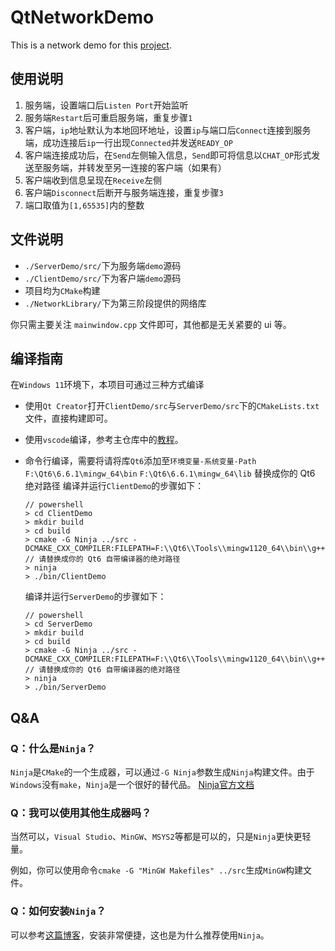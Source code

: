 # QtNetworkDemo
This is a network demo for this [project](https://github.com/panjd123/Surakarta).

## 使用说明

1. 服务端，设置端口后`Listen Port`开始监听
2. 服务端`Restart`后可重启服务端，重复步骤`1`
3. 客户端，`ip`地址默认为本地回环地址，设置`ip`与端口后`Connect`连接到服务端，成功连接后`ip`一行出现`Connected`并发送`READY_OP`
4. 客户端连接成功后，在`Send`左侧输入信息，`Send`即可将信息以`CHAT_OP`形式发送至服务端，并转发至另一连接的客户端（如果有）
5. 客户端收到信息呈现在`Receive`左侧
6. 客户端`Disconnect`后断开与服务端连接，重复步骤`3`
7. 端口取值为`[1,65535]`内的整数

## 文件说明

- `./ServerDemo/src/`下为服务端`demo`源码
- `./ClientDemo/src/`下为客户端`demo`源码
- 项目均为`CMake`构建
- `./NetworkLibrary/`下为第三阶段提供的网络库

你只需主要关注 `mainwindow.cpp` 文件即可，其他都是无关紧要的 ui 等。

## 编译指南
在`Windows 11`环境下，本项目可通过三种方式编译

- 使用`Qt Creator`打开`ClientDemo/src`与`ServerDemo/src`下的`CMakeLists.txt`文件，直接构建即可。

- 使用`vscode`编译，参考主仓库中的[教程](https://github.com/panjd123/Surakarta/blob/main/guidance/cmake/Vscode%20%2B%20CMake%20%2B%20Qt.md)。

- 命令行编译，需要将请将库`Qt6`添加至`环境变量-系统变量-Path` `F:\Qt6\6.6.1\mingw_64\bin` `F:\Qt6\6.6.1\mingw_64\lib` 替换成你的 Qt6 绝对路径
    编译并运行`ClientDemo`的步骤如下：
    ```
    // powershell
    > cd ClientDemo
    > mkdir build
    > cd build
    > cmake -G Ninja ../src -DCMAKE_CXX_COMPILER:FILEPATH=F:\\Qt6\\Tools\\mingw1120_64\\bin\\g++.exe  // 请替换成你的 Qt6 自带编译器的绝对路径
    > ninja
    > ./bin/ClientDemo
    ```
    编译并运行`ServerDemo`的步骤如下：
    ```
    // powershell
    > cd ServerDemo
    > mkdir build
    > cd build
    > cmake -G Ninja ../src -DCMAKE_CXX_COMPILER:FILEPATH=F:\\Qt6\\Tools\\mingw1120_64\\bin\\g++.exe  // 请替换成你的 Qt6 自带编译器的绝对路径
    > ninja
    > ./bin/ServerDemo
    ```

## Q&A

### Q：什么是`Ninja`？
`Ninja`是`CMake`的一个生成器，可以通过`-G Ninja`参数生成`Ninja`构建文件。由于`Windows`没有`make`，`Ninja`是一个很好的替代品。 [Ninja官方文档](https://ninja-build.org/)

### Q：我可以使用其他生成器吗？
当然可以，`Visual Studio`、`MinGW`、`MSYS2`等都是可以的，只是`Ninja`更快更轻量。

例如，你可以使用命令`cmake -G "MinGW Makefiles" ../src`生成`MinGW`构建文件。

### Q：如何安装`Ninja`？
可以参考[这篇博客](https://nirvana1997.github.io/Ninja%E5%AE%89%E8%A3%85%E4%B8%8E%E4%BD%BF%E7%94%A8/)，安装非常便捷，这也是为什么推荐使用`Ninja`。